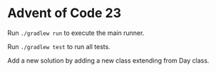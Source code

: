 # Advent of Code 23

Run ``` ./gradlew run ``` to execute the main runner.

Run ``` ./gradlew test ``` to run all tests.

Add a new solution by adding a new class extending from Day class.


